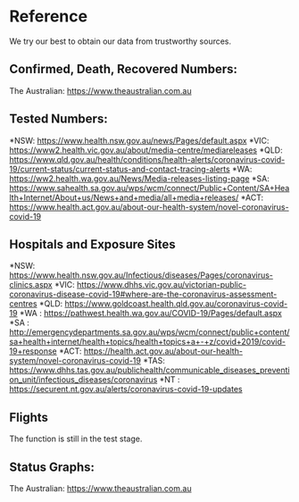 # Reference

We try our best to obtain our data from trustworthy sources.

## Confirmed, Death, Recovered Numbers:

The Australian: https://www.theaustralian.com.au

## Tested Numbers:

*NSW: https://www.health.nsw.gov.au/news/Pages/default.aspx
*VIC: https://www2.health.vic.gov.au/about/media-centre/mediareleases
*QLD: https://www.qld.gov.au/health/conditions/health-alerts/coronavirus-covid-19/current-status/current-status-and-contact-tracing-alerts
*WA: https://ww2.health.wa.gov.au/News/Media-releases-listing-page
*SA: https://www.sahealth.sa.gov.au/wps/wcm/connect/Public+Content/SA+Health+Internet/About+us/News+and+media/all+media+releases/
*ACT: https://www.health.act.gov.au/about-our-health-system/novel-coronavirus-covid-19

## Hospitals and Exposure Sites

*NSW: https://www.health.nsw.gov.au/Infectious/diseases/Pages/coronavirus-clinics.aspx
*VIC: https://www.dhhs.vic.gov.au/victorian-public-coronavirus-disease-covid-19#where-are-the-coronavirus-assessment-centres
*QLD: https://www.goldcoast.health.qld.gov.au/coronavirus-covid-19
*WA : https://pathwest.health.wa.gov.au/COVID-19/Pages/default.aspx
*SA : http://emergencydepartments.sa.gov.au/wps/wcm/connect/public+content/sa+health+internet/health+topics/health+topics+a+-+z/covid+2019/covid-19+response
*ACT: https://health.act.gov.au/about-our-health-system/novel-coronavirus-covid-19
*TAS: https://www.dhhs.tas.gov.au/publichealth/communicable_diseases_prevention_unit/infectious_diseases/coronavirus
*NT : https://securent.nt.gov.au/alerts/coronavirus-covid-19-updates

## Flights

The function is still in the test stage.

## Status Graphs:

The Australian: https://www.theaustralian.com.au

